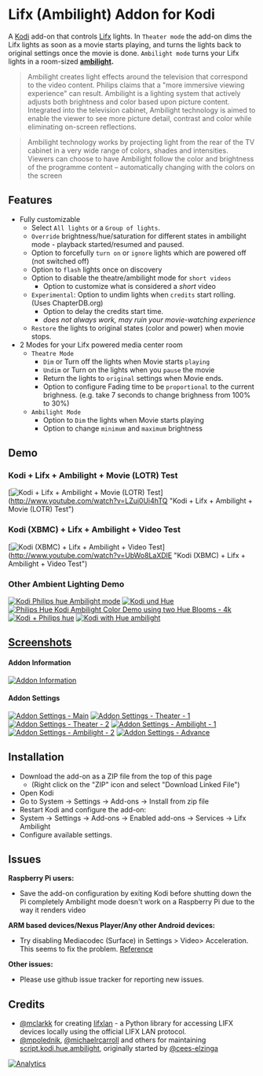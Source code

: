 # Lifx (Ambilight) Addon for Kodi

A [Kodi](https://kodi.tv/) add-on that controls [Lifx](http://www.lifx.com/) lights. In `Theater mode` the add-on dims the Lifx lights as soon as a movie starts playing, and turns the lights back to original settings once the movie is done. `Ambilight mode` turns your Lifx lights in a room-sized **[ambilight](https://en.wikipedia.org/wiki/Ambilight).**

>Ambilight creates light effects around the television that correspond to the video content. Philips claims that a "more immersive viewing experience" can result. Ambilight is a lighting system that actively adjusts both brightness and color based upon picture content. Integrated into the television cabinet, Ambilight technology is aimed to enable the viewer to see more picture detail, contrast and color while eliminating on-screen reflections.

>Ambilight technology works by projecting light from the rear of the TV cabinet in a very wide range of colors, shades and intensities. Viewers can choose to have Ambilight follow the color and brightness of the programme content – automatically changing with the colors on the screen

## Features

- Fully customizable
  - Select `All lights` or a `Group of lights`.
  - `Override` brightness/hue/saturation for different states in ambilight mode - playback started/resumed and paused.
  - Option to forcefully `turn on` or `ignore` lights which are powered off (not switched off)
  - Option to `flash` lights once on discovery
  - Option to disable the theatre/ambilight mode for `short videos`
    - Option to customize what is considered a *short* video
  - `Experimental`: Option to undim lights when `credits` start rolling. (Uses ChapterDB.org)
    - Option to delay the credits start time.
    - *does not always work, may ruin your movie-watching experience*
  - `Restore` the lights to original states (color and power) when movie stops.
- 2 Modes for your Lifx powered media center room
  - `Theatre Mode`
    - `Dim` or Turn off the lights when Movie starts `playing`
    - `Undim` or Turn on the lights when you `pause` the movie
    - Return the lights to `original` settings when Movie ends.
    - Option to configure Fading time to be `proportional` to the current brighness. (e.g. take 7 seconds to change brighness from 100% to 30%)
  - `Ambilight Mode`
    - Option to `Dim` the lights when Movie starts playing
    - Option to change `minimum` and `maximum` brightness

## Demo
### Kodi + Lifx + Ambilight + Movie (LOTR) Test 
[![Kodi + Lifx + Ambilight + Movie (LOTR) Test](http://img.youtube.com/vi/LZui0Ui4hTQ/0.jpg)]
(http://www.youtube.com/watch?v=LZui0Ui4hTQ "Kodi + Lifx + Ambilight + Movie (LOTR) Test")

### Kodi (XBMC) + Lifx + Ambilight + Video Test
[![Kodi (XBMC) + Lifx + Ambilight + Video Test](http://img.youtube.com/vi/UbWo8LaXDlE/0.jpg)]
(http://www.youtube.com/watch?v=UbWo8LaXDlE "Kodi (XBMC) + Lifx + Ambilight + Video Test")

### Other Ambient Lighting Demo
[![Kodi Philips hue Ambilight mode](http://img.youtube.com/vi/iQ6W_JA42KQ/default.jpg)](http://www.youtube.com/watch?v=iQ6W_JA42KQ "Kodi Philips hue Ambilight mode")
[![Kodi und Hue](http://img.youtube.com/vi/sOO6BBXTcYM/default.jpg)](http://www.youtube.com/watch?v=sOO6BBXTcYM "Kodi und Hue")
[![Philips Hue Kodi Ambilight Color Demo using two Hue Blooms - 4k](http://img.youtube.com/vi/5aU4EZEX0is/default.jpg)](http://www.youtube.com/watch?v=5aU4EZEX0is "Philips Hue Kodi Ambilight Color Demo using two Hue Blooms - 4k")
[![Kodi + Philips hue](http://img.youtube.com/vi/i3bzet-EbWc/default.jpg)](http://www.youtube.com/watch?v=i3bzet-EbWc "Kodi + Philips hue")
[![Kodi with Hue ambilight](http://img.youtube.com/vi/_t4RpS4Dwag/default.jpg)](http://www.youtube.com/watch?v=_t4RpS4Dwag "Kodi + Philips hue")

## [Screenshots](http://imgur.com/gallery/V9Dxh)
#### Addon Information
[![Addon Information](http://i.imgur.com/9eVRc8Nm.jpg)](http://i.imgur.com/9eVRc8N.jpg)

#### Addon Settings
[![Addon Settings - Main](http://i.imgur.com/3kpdmqVt.jpg)](http://i.imgur.com/3kpdmqV.jpg)
[![Addon Settings - Theater - 1](http://i.imgur.com/BmbPCR3t.jpg)](http://i.imgur.com/BmbPCR3.jpg)
[![Addon Settings - Theater - 2](http://i.imgur.com/K1Yr0nXt.jpg)](http://i.imgur.com/K1Yr0nX.jpg)
[![Addon Settings - Ambilight - 1](http://i.imgur.com/cL2EGTYt.jpg)](http://i.imgur.com/cL2EGTY.jpg)
[![Addon Settings - Ambilight - 2](http://i.imgur.com/S5yRWxlt.jpg)](http://i.imgur.com/S5yRWxl.jpg)
[![Addon Settings - Advance](http://i.imgur.com/wcawBM0t.jpg)](http://i.imgur.com/wcawBM0.jpg)


## Installation

- Download the add-on as a ZIP file from the top of this page
  - (Right click on the "ZIP" icon and select "Download Linked File")
- Open Kodi
- Go to System -> Settings -> Add-ons -> Install from zip file
- Restart Kodi and configure the add-on:
- System -> Settings -> Add-ons -> Enabled add-ons -> Services -> Lifx Ambilight
- Configure available settings.

## Issues

**Raspberry Pi users:**
  - Save the add-on configuration by exiting Kodi before shutting down the Pi completely
Ambilight mode doesn't work on a Raspberry Pi due to the way it renders video

**ARM based devices/Nexus Player/Any other Android devices:**
  - Try disabling Mediacodec (Surface) in Settings > Video> Acceleration. This seems to fix the problem. [Reference](https://github.com/michaelrcarroll/script.kodi.hue.ambilight/issues/30)

**Other issues:**
  - Please use github issue tracker for reporting new issues.

## Credits

- [@mclarkk](https://github.com/mclarkk) for creating [lifxlan](https://github.com/mclarkk/lifxlan/) - a Python library for accessing LIFX devices locally using the official LIFX LAN protocol.
- [@mpolednik](https://github.com/mpolednik), [@michaelrcarroll](https://github.com/michaelrcarroll) and others for maintaining [script.kodi.hue.ambilight](https://github.com/mpolednik/script.kodi.hue.ambilight), originally started by [@cees-elzinga](https://github.com/mclarkk/cees-elzinga)
  
[![Analytics](https://ga-beacon.appspot.com/UA-59542024-4/script.kodi.lifx.ambilight/)](https://github.com/igrigorik/ga-beacon)
